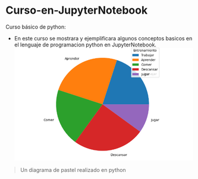 # Curso-en-JupyterNotebook
Curso básico de python:
- En este curso se mostrara y ejemplificara algunos conceptos basicos en el lenguaje de programacion python en JupyterNotebook.
![Diagrama de tener una vida sana](/Capturas/VidaSana.png)
> Un diagrama de pastel realizado en python 
